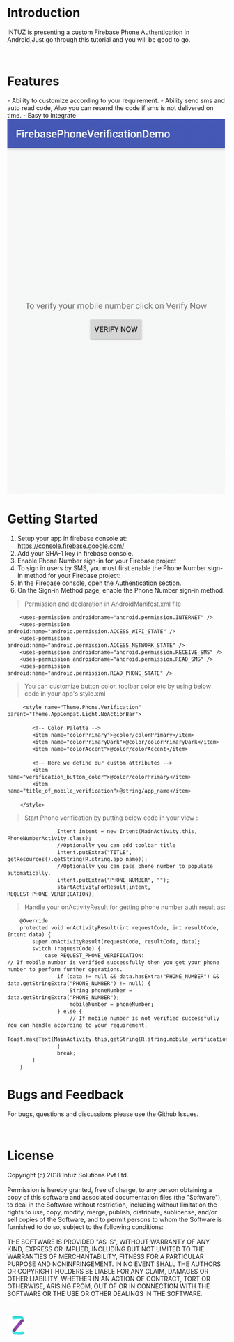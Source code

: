 <h1>Introduction</h1>

INTUZ is presenting a custom Firebase Phone Authentication in Android,Just go through this tutorial and you will be good to go.

<br>
<h1>Features</h1>
- Ability to customize according to your requirement.
- Ability send sms and auto read code, Also you can resend the code if sms is not delivered on time.
- Easy to integrate

<br>
<img src="Screenshots/firebase_auth_android.gif" width=500 alt="Screenshots/firebase_auth_android.png">

<h1>Getting Started</h1>

1. Setup your app in firebase console at: https://console.firebase.google.com/
1. Add your SHA-1 key in firebase console.
1. Enable Phone Number sign-in for your Firebase project
1. To sign in users by SMS, you must first enable the Phone Number sign-in method for your Firebase project:
1. In the Firebase console, open the Authentication section.
1. On the Sign-in Method page, enable the Phone Number sign-in method.


> Permission and declaration in AndroidManifest.xml file

```
    <uses-permission android:name="android.permission.INTERNET" />
    <uses-permission android:name="android.permission.ACCESS_WIFI_STATE" />
    <uses-permission android:name="android.permission.ACCESS_NETWORK_STATE" />
    <uses-permission android:name="android.permission.RECEIVE_SMS" />
    <uses-permission android:name="android.permission.READ_SMS" />
    <uses-permission android:name="android.permission.READ_PHONE_STATE" />
```


> You can customize button color, toolbar color etc by using below code in your app's style.xml

```
     <style name="Theme.Phone.Verification" parent="Theme.AppCompat.Light.NoActionBar">

        <!-- Color Palette -->
        <item name="colorPrimary">@color/colorPrimary</item>
        <item name="colorPrimaryDark">@color/colorPrimaryDark</item>
        <item name="colorAccent">@color/colorAccent</item>

        <!-- Here we define our custom attributes -->
        <item name="verification_button_color">@color/colorPrimary</item>
        <item name="title_of_mobile_verification">@string/app_name</item>

    </style>
```

> Start Phone verification by putting below code in your view :

```
                Intent intent = new Intent(MainActivity.this, PhoneNumberActivity.class);
                //Optionally you can add toolbar title
                intent.putExtra("TITLE", getResources().getString(R.string.app_name));
                //Optionally you can pass phone number to populate automatically.
                intent.putExtra("PHONE_NUMBER", "");
                startActivityForResult(intent, REQUEST_PHONE_VERIFICATION);

```

> Handle your onActivityResult for getting phone number auth result as:

```
    @Override
    protected void onActivityResult(int requestCode, int resultCode, Intent data) {
        super.onActivityResult(requestCode, resultCode, data);
        switch (requestCode) {
            case REQUEST_PHONE_VERIFICATION:
// If mobile number is verified successfully then you get your phone number to perform further operations.
                if (data != null && data.hasExtra("PHONE_NUMBER") && data.getStringExtra("PHONE_NUMBER") != null) {
                    String phoneNumber = data.getStringExtra("PHONE_NUMBER");
                    mobileNumber = phoneNumber;
                } else {
                    // If mobile number is not verified successfully You can hendle according to your requirement.
                    Toast.makeText(MainActivity.this,getString(R.string.mobile_verification_fails),Toast.LENGTH_SHORT);
                }
                break;
        }
    }
```



<h1>Bugs and Feedback</h1>

For bugs, questions and discussions please use the Github Issues.

<br>
<h1>License</h1>

Copyright (c) 2018 Intuz Solutions Pvt Ltd.
<br><br>
Permission is hereby granted, free of charge, to any person obtaining a copy of this software and associated documentation files (the "Software"), to deal in the Software without restriction, including without limitation the rights to use, copy, modify, merge, publish, distribute, sublicense, and/or sell copies of the Software, and to permit persons to whom the Software is furnished to do so, subject to the following conditions:
<br><br>
THE SOFTWARE IS PROVIDED "AS IS", WITHOUT WARRANTY OF ANY KIND, EXPRESS OR IMPLIED, INCLUDING BUT NOT LIMITED TO THE WARRANTIES OF MERCHANTABILITY, FITNESS FOR A PARTICULAR PURPOSE AND NONINFRINGEMENT. IN NO EVENT SHALL THE AUTHORS OR COPYRIGHT HOLDERS BE LIABLE FOR ANY CLAIM, DAMAGES OR OTHER LIABILITY, WHETHER IN AN ACTION OF CONTRACT, TORT OR OTHERWISE, ARISING FROM, OUT OF OR IN CONNECTION WITH THE SOFTWARE OR THE USE OR OTHER DEALINGS IN THE SOFTWARE.

<h1></h1>
<a href="http://www.intuz.com">
<img src="Screenshots/logo.jpg">
</a>
